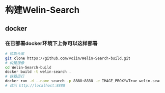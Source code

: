 # 构建Welin-Search
## docker
### 在已部署docker环境下上你可以这样部署
```bash
# 拉取仓库
git clone https://github.com/voiin/Welin-Search-build.git
# 构建镜像
cd Welin-Search-build
docker build -t welin-search .
# 容器运行
docker run -d --name search -p 8888:8888 -e IMAGE_PROXY=True welin-search
# 访问 http://localhost:8888
```
